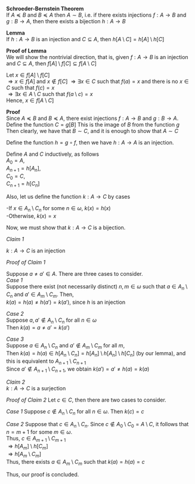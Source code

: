**Schroeder-Bernstein Theorem**   
If $A \preceq B$ and $B \preceq A$ then $A \sim B$, i.e. if there exists injections $f: A \to B$ and $g: B \to A$, then there exists a bijection $h: A \to B$   

**Lemma**   
If $h: A \to B$ is an injection and $C \subseteq A$, then $h[A \setminus C] = h[A] \setminus h[C]$   

**Proof of Lemma**   
We will show the nontrivial direction, that is, given $f: A \to B$ is an injection and $C \subseteq A$, then $f[A] \setminus f[C] \subseteq f[A \setminus C]$

Let $x \in f[A] \setminus f[C]$   
$\Rightarrow x \in f[A]$ and $x \notin f[C]$
$\Rightarrow \exists x \in C$ such that $f(a) = x$ and there is no $x \in C$ such that $f(c) = x$   
$\Rightarrow \exists x \in A \setminus C$ such that $f(a \setminus c) = x$   
Hence, $x \in f[A \setminus C]$   

**Proof**   
Since $A \preceq B$ and $B \preceq A$, there exist injections $f: A \to B$ and $g: B \to A$.   
Define the function $C = g[B]$ This is the image of $B$ from the function $g$   
Then clearly, we have that $B \sim C$, and it is enough to show that $A \sim C$   

Define the function $h = g \circ f$, then we have $h: A \to A$ is an injection.

Define $A$ and $C$ inductively, as follows   
$A_{0} = A$,   
$A_{n+1} = h[A_{n}]$,   
$C_{0} = C$,   
$C_{n+1} = h[C_{n}]$   

Also, let us define the function $k: A \to C$ by cases

-If $x \in A_{n} \setminus C_{n}$ for some $n \in \omega$, $k(x) = h(x)$   
-Otherwise, $k(x) = x$   

Now, we must show that $k: A \to C$ is a bijection.

*Claim 1*

$k: A \to C$ is an injection

*Proof of Claim 1*

Suppose $a \neq a' \in A.$  There are three cases to consider.   
*Case 1*   
Suppose there exist (not necessarily distinct) $n,m \in \omega$ such that $a \in A_{n} \setminus C_{n}$ and $a' \in A_{m} \setminus C_{m}$.  Then,   
$k(a) = h(a) \neq h(a') = k(a')$, since $h$ is an injection    

*Case 2*   
Suppose $a, a' \notin A_{n} \setminus C_{n}$ for all $n \in \omega$   
Then $k(a) = a \neq a' = k(a')$      

*Case 3*   
Suppose $a \in A_{n} \setminus C_{n}$ and $a' \notin A_{m} \setminus C_{m}$ for all $m$,   
Then $k(a) = h(a) \in h[A_{n} \setminus C_{n}] = h[A_{n}] \setminus h[A_{n}] \setminus h[C_{n}]$ (by our lemma),
and this is equivalent to $A_{n+1} \setminus C_{n+1}$   
Since $a' \notin A_{n+1} \setminus C_{n+1}$, we obtain $k(a') = a' \neq h(a) = k(a)$   

*Claim 2*   
$k: A \to C$ is a surjection   

*Proof of Claim 2*
Let $c \in C$, then there are two cases to consider.   

*Case 1*
Suppose $c \notin A_{n} \setminus C_{n}$ for all $n \in \omega$.  Then $k(c) = c$   

*Case 2*
Suppose that $c \in A_{n} \setminus C_{n}$.  Since $c \notin A_{0} \setminus C_{0} = A \setminus C$, it follows that $n=m+1$ for some $m \in \omega$.   
Thus, $c \in A_{m+1} \setminus C_{m+1}$   
$\Rightarrow h[A_{m}] \setminus h[C_{m}]$   
$\Rightarrow h[A_{m} \setminus C_{m}]$   
Thus, there exists $a \in A_{m} \setminus C_{m}$ such that $k(a) = h(a) = c$

Thus, our proof is concluded.
